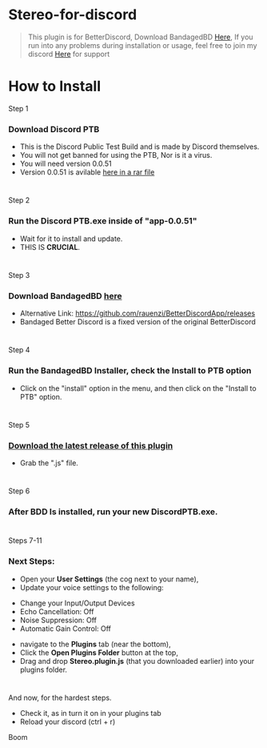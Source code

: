 # Stereo-for-discord

> This plugin is for BetterDiscord, Download BandagedBD [Here](http://github.com), 
> If you run into any problems during installation or usage, feel free to join my discord [Here](https://discord.gg/4RxCwSawzY) for support

# How to Install

Step 1
### Download Discord PTB
* This is the Discord Public Test Build and is made by Discord themselves.
* You will not get banned for using the PTB, Nor is it a virus.
* You will need version 0.0.51
* Version 0.0.51 is avilable [here in a rar file](https://mega.nz/file/nihl3Aib#OY41AzlVZz96s7EAAEkyI-1G5Ky-OYtkSI9RMVJKUNk)

#

Step 2
### Run the Discord PTB.exe inside of "app-0.0.51"
* Wait for it to install and update.
* THIS IS **CRUCIAL**.

#

Step 3
### Download BandagedBD [here](https://github.com/rauenzi/BetterDiscordApp/releases)
* Alternative Link: https://github.com/rauenzi/BetterDiscordApp/releases
* Bandaged Better Discord is a fixed version of the original BetterDiscord

#

Step 4
### Run the BandagedBD Installer, check the **Install to PTB** option
* Click on the "install" option in the menu, and then click on the "Install to PTB" option.

#

Step 5
### [Download the latest release of this plugin](https://github.com/dylandotjava/Stereo-for-discord/releases)
* Grab the ".js" file.

#

Step 6
### After BDD Is installed, run your new DiscordPTB.exe. 

#

Steps 7-11
### Next Steps:
* Open your **User Settings** (the cog next to your name),
* Update your voice settings to the following:
- Change your Input/Output Devices
- Echo Cancellation: Off
- Noise Suppression: Off
- Automatic Gain Control: Off
* navigate to the **Plugins** tab (near the bottom), 
* Click the **Open Plugins Folder** button at the top, 
* Drag and drop **Stereo.plugin.js** (that you downloaded earlier) into your plugins folder. 

#

And now, for the hardest steps.
* Check it, as in turn it on in your plugins tab
* Reload your discord (ctrl + r)

Boom
